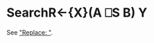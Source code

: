




<h1 class="heading"><span class="name">Search</span><span class="command">R←{X}(A ⎕S B) Y</span></h1>

See ["Replace: "](r.md).



